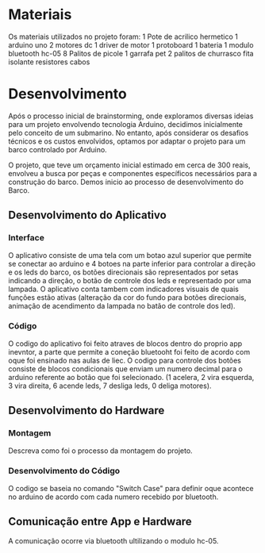 
# Materiais

Os materiais utilizados no projeto foram:
1 Pote de acrilico hermetico
1 arduino uno
2 motores dc
1 driver de motor
1 protoboard
1 bateria
1 modulo bluetooth hc-05
8 Palitos de picole
1 garrafa pet
2 palitos de churrasco
fita isolante
resistores
cabos

# Desenvolvimento
Após o processo inicial de brainstorming, onde exploramos diversas ideias para um projeto envolvendo tecnologia Arduino, decidimos inicialmente pelo conceito de um submarino. No entanto, após considerar os desafios técnicos e os custos envolvidos, optamos por adaptar o projeto para um barco controlado por Arduino.

O projeto, que teve um orçamento inicial estimado em cerca de 300 reais, envolveu a busca por peças e componentes específicos necessários para a construção do barco.
Demos inicio ao processo de desenvolvimento do Barco.

## Desenvolvimento do Aplicativo

### Interface

O aplicativo consiste de uma tela com um botao azul superior que permite se conectar ao arduino e 4 botoes na parte inferior para controlar a direção e os leds do barco, os botões direcionais são representados por setas indicando a direção, o botão de controle dos leds e representado por uma lampada. O aplicativo conta tambem com indicadores visuais de quais funções estão ativas (alteração da cor do fundo para botões direcionais, animação de acendimento da lampada no batão de controle dos led).

### Código

O codigo do aplicativo foi feito atraves de blocos dentro do proprio app inevntor, a parte que permite a coneção bluetooht foi feito de acordo com oque foi ensinado nas aulas de liec. O codigo para controle dos botões consiste de blocos condicionais que enviam um numero decimal para o arduino referente ao botão que foi selecionado. (1 acelera, 2 vira esquerda, 3 vira direita, 6 acende leds, 7 desliga leds, 0 deliga motores).

## Desenvolvimento do Hardware

### Montagem

Descreva como foi o processo da montagem do projeto.

### Desenvolvimento do Código

O codigo se baseia no comando "Switch Case" para definir oque acontece no arduino de acordo com cada numero recebido por bluetooth.

## Comunicação entre App e Hardware

A comunicação ocorre via bluetooth ultilizando o modulo hc-05.
